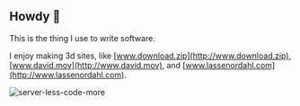 ## Howdy 👋

This is the thing I use to write software.

I enjoy making 3d sites, like [www.download.zip](http://www.download.zip), [www.david.mov](http://www.david.mov), and [www.lassenordahl.com](http://www.lassenordahl.com).

![server-less-code-more](https://github.com/lassenordahl/LasseNordahl/assets/13127625/f78944ef-10a8-4836-9b0c-64e7da3b350e)
